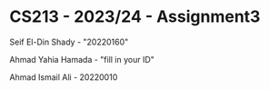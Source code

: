 # CS213 - 2023/24 - Assignment3
Seif El-Din Shady - "20220160"

Ahmad Yahia Hamada - "fill in your ID"

Ahmad Ismail Ali - 20220010

